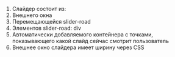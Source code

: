 1. Слайдер состоит из:  
  1. Внешнего окна
  1. Перемещающейся slider-road
  1. Элементов slider-road: div
  1. Автоматически добавляемого контейнера с точками, показывающего какой слайд сейчас смотрит пользователь
1. Внешнее окно слайдера имеет ширину через CSS
